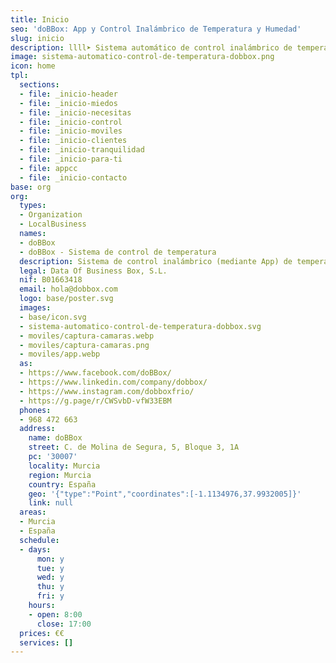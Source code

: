 ```yaml
---
title: Inicio
seo: 'doBBox: App y Control Inalámbrico de Temperatura y Humedad'
slug: inicio
description: llll➤ Sistema automático de control inalámbrico de temperatura y humedad ✅ para cámaras frigoríficas y de congelación, vitrinas, salas de elaboración, etc.
image: sistema-automatico-control-de-temperatura-dobbox.png
icon: home
tpl:
  sections:
  - file: _inicio-header
  - file: _inicio-miedos
  - file: _inicio-necesitas
  - file: _inicio-control
  - file: _inicio-moviles
  - file: _inicio-clientes
  - file: _inicio-tranquilidad
  - file: _inicio-para-ti
  - file: appcc
  - file: _inicio-contacto
base: org
org:
  types:
  - Organization
  - LocalBusiness
  names:
  - doBBox
  - doBBox - Sistema de control de temperatura
  description: Sistema de control inalámbrico (mediante App) de temperatura y humedad para cámaras frigoríficas y de congelación, vitrinas, salas de elaboración, etc.
  legal: Data Of Business Box, S.L.
  nif: B01663418
  email: hola@dobbox.com
  logo: base/poster.svg
  images:
  - base/icon.svg
  - sistema-automatico-control-de-temperatura-dobbox.svg
  - moviles/captura-camaras.webp
  - moviles/captura-camaras.png
  - moviles/app.webp
  as:
  - https://www.facebook.com/doBBox/
  - https://www.linkedin.com/company/dobbox/
  - https://www.instagram.com/dobboxfrio/
  - https://g.page/r/CWSvbD-vfW33EBM
  phones:
  - 968 472 663
  address:
    name: doBBox
    street: C. de Molina de Segura, 5, Bloque 3, 1A
    pc: '30007'
    locality: Murcia
    region: Murcia
    country: España
    geo: '{"type":"Point","coordinates":[-1.1134976,37.9932005]}'
    link: null
  areas:
  - Murcia
  - España
  schedule:
  - days:
      mon: y
      tue: y
      wed: y
      thu: y
      fri: y
    hours:
    - open: 8:00
      close: 17:00
  prices: €€
  services: []
---
```

